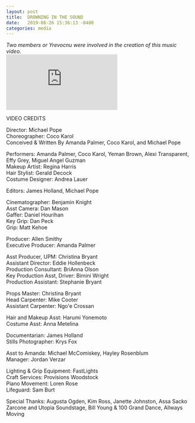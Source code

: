 ```yaml
---
layout: post
title:  DROWNING IN THE SOUND
date:   2019-08-26 15:36:13 -0400
categories: media
---
```

<div class="text-center">
  <em>Two members or Yrevocnu were involved in the creation of this music video.</em>
  <div class="video">
    <iframe src="https://www.youtube.com/embed/70ApTTyKpdg" frameborder="0" allow="accelerometer; autoplay; encrypted-media; gyroscope; picture-in-picture" allowfullscreen></iframe>
  </div>
</div>

VIDEO CREDITS 

Director: Michael Pope<br/>
Choreographer: Coco Karol<br/>
Conceived & Written By Amanda Palmer, Coco Karol, and Michael Pope<br/>

Performers: Amanda Palmer, Coco Karol, Yeman Brown, Alexi Transparent, Effy Grey, Miguel Angel Guzman<br/>
Makeup Artist: Regina Harris<br/>
Hair Stylist: Gerald Decock <br/>
Costume Designer: Andrea Lauer<br/>

Editors: James Holland, Michael Pope<br/>

Cinematographer: Benjamin Knight<br/>
Asst Camera: Dan Mason<br/>
Gaffer: Daniel Hourihan<br/>
Key Grip: Dan Peck<br/>
Grip: Matt Kehoe<br/>

Producer: Allen Smithy<br/>
Executive Producer: Amanda Palmer<br/>

Asst Producer, UPM: Christina Bryant <br/>
Assistant Director: Eddie Hollenbeck <br/>
Production Consultant: BriAnna Olson <br/>
Key Production Asst, Driver: Bimini Wright <br/>
Production Assistant: Stephanie Bryant<br/>

Props Master: Christina Bryant <br/>
Head Carpenter: Mike Cooter <br/>
Assistant Carpenter: Ngo'e Crossan<br/>

Hair and Makeup Asst: Harumi Yonemoto <br/>
Costume Asst: Anna Metelina<br/>

Documentarian: James Holland<br/>
Stills Photographer: Krys Fox<br/>

Asst to Amanda: Michael McComiskey, Hayley Rosenblum <br/>
Manager: Jordan Verzar<br/>

Lighting & Grip Equipment: FastLights <br/>
Craft Services: Provisions Woodstock <br/>
Piano Movement: Loren Rose <br/>
Lifeguard: Sam Burt<br/>

Special Thanks: Augusta Ogden, Kim Ross, Janette Johnston, Assa Sacko Zarcone and Utopia Soundstage, Bill Young & 100 Grand Dance, Allways Moving<br/>
